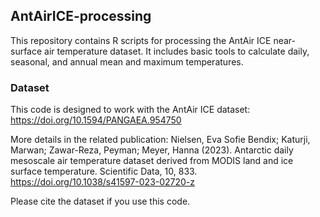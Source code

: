 ## AntAirICE-processing

This repository contains R scripts for processing the AntAir ICE near-surface air temperature dataset. It includes basic tools to calculate daily, seasonal, and annual mean and maximum temperatures.

### Dataset

This code is designed to work with the AntAir ICE dataset:
https://doi.org/10.1594/PANGAEA.954750

More details in the related publication:
Nielsen, Eva Sofie Bendix; Katurji, Marwan; Zawar-Reza, Peyman; Meyer, Hanna (2023). Antarctic daily mesoscale air temperature dataset derived from MODIS land and ice surface temperature. Scientific Data, 10, 833.
https://doi.org/10.1038/s41597-023-02720-z

Please cite the dataset if you use this code.



